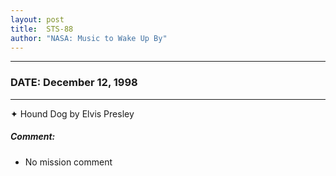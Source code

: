 ```yaml
---
layout: post
title:  STS-88
author: "NASA: Music to Wake Up By"
---
```


----
### DATE: December 12, 1998
----
✦ Hound Dog by Elvis Presley

##### Comment:
* No mission comment
